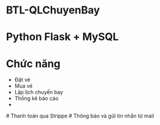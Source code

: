 # BTL-QLChuyenBay
# Python Flask + MySQL
# Chức năng 
<ul>
  <li>Đặt vé</li>
  <li>Mua vé</li>
  <li>Lập lịch chuyến bay</li>
  <li>Thống kê báo cáo</li>
  <li></li>
</ul>
# Thanh toán qua Strippe
# Thông báo và gửi tin nhắn từ mail 
